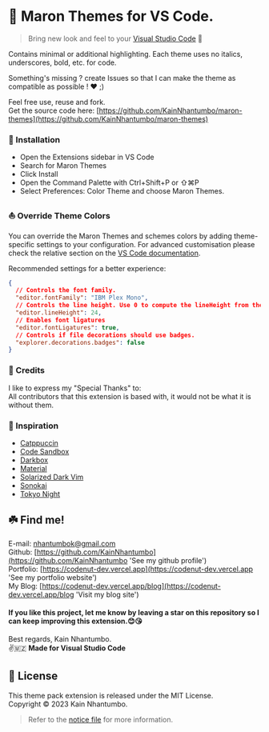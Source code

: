# 💫 Maron Themes for VS Code.

> Bring new look and feel to your [Visual Studio Code](https://code.visualstudio.com) 🤩

Contains minimal or additional highlighting. Each theme uses no italics, underscores, bold, etc. for code.

Something's missing ? create Issues so that I can make the theme as compatible as possible ! ❤️ ;)

Feel free use, reuse and fork.\
Get the source code here: [https://github.com/KainNhantumbo/maron-themes](https://github.com/KainNhantumbo/maron-themes)

### 🚀 Installation

- Open the Extensions sidebar in VS Code
- Search for Maron Themes
- Click Install
- Open the Command Palette with Ctrl+Shift+P or ⇧⌘P
- Select Preferences: Color Theme and choose Maron Themes.

### ⛵ Override Theme Colors

You can override the Maron Themes and schemes colors by adding theme-specific settings to your configuration. For advanced customisation please check the relative section on the [VS Code documentation](https://code.visualstudio.com/docs/getstarted/themes#_customizing-a-color-theme).

Recommended settings for a better experience:

```json
{
  // Controls the font family.
  "editor.fontFamily": "IBM Plex Mono",
  // Controls the line height. Use 0 to compute the lineHeight from the fontSize.
  "editor.lineHeight": 24,
  // Enables font ligatures
  "editor.fontLigatures": true,
  // Controls if file decorations should use badges.
  "explorer.decorations.badges": false
}
```

### 🥳 Credits

I like to express my "Special Thanks" to:\
All contributors that this extension is based with, it would not be what it is without them.

### 🦄 Inspiration

- [Catppuccin](https://marketplace.visualstudio.com/items?itemName=Catppuccin.catppuccin-vsc)
- [Code Sandbox](https://marketplace.visualstudio.com/items?itemName=CodeSandbox-io.codesandbox-projects-theme)
- [Darkbox](https://marketplace.visualstudio.com/items?itemName=bottledlactose.darkbox)
- [Material](https://github.com/equinusocio/material-theme)
- [Solarized Dark Vim](https://marketplace.visualstudio.com/items?itemName=hkmix.solarized-dark-vim)
- [Sonokai](https://marketplace.visualstudio.com/items?itemName=sainnhe.sonokai)
- [Tokyo Night](https://marketplace.visualstudio.com/items?itemName=enkia.tokyo-night)

## ☘️ Find me!

E-mail: [nhantumbok@gmail.com](nhantumbok@gmail.com 'Send an e-mail')\
Github: [https://github.com/KainNhantumbo](https://github.com/KainNhantumbo 'See my github profile')  
Portfolio: [https://codenut-dev.vercel.app](https://codenut-dev.vercel.app 'See my portfolio website')\
My Blog: [https://codenut-dev.vercel.app/blog](https://codenut-dev.vercel.app/blog 'Visit my blog site')

#### If you like this project, let me know by leaving a star on this repository so I can keep improving this extension.😊😘

Best regards, Kain Nhantumbo.\
✌️🇲🇿 **Made for Visual Studio Code**

## 📜 License

This theme pack extension is released under the MIT License.\
Copyright &copy; 2023 Kain Nhantumbo.

> Refer to the [notice file](./NOTICE.md) for more information.
